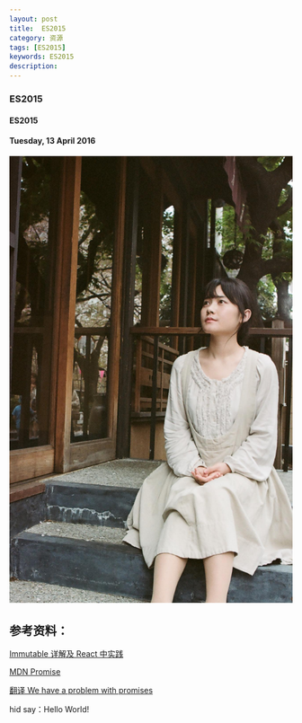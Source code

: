 ```yaml
---
layout: post
title:  ES2015
category: 资源
tags: [ES2015]
keywords: ES2015
description:
---
```


### ES2015

#### ES2015

#### Tuesday, 13 April 2016

![ChenBi](/../../assets/img/resource/2016/ChenBi_4.jpg)

## 参考资料：

[Immutable 详解及 React 中实践](https://github.com/camsong/blog/issues/3)

[MDN Promise](https://developer.mozilla.org/zh-CN/docs/Web/JavaScript/Reference/Global_Objects/Promise)

[翻译 We have a problem with promises](http://div.io/topic/1095)




hid say：Hello World!

